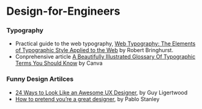 # Design-for-Engineers

### Typography
* Practical guide to the web typography, [Web Typography: The Elements of Typographic Style Applied to the Web](https://webtypography.net/toc/) by Robert Bringhurst.
* Conprehensive article [A Beautifully Illustrated Glossary Of Typographic Terms You Should Know](https://designschool.canva.com/blog/typography-terms/) by Canva


### Funny Design Artilces
* [24 Ways to Look Like an Awesome UX Designer](https://uxplanet.org/24-ways-to-look-like-an-awesome-ux-designer-c26addab6add), by Guy Ligertwood
* [How to pretend you’re a great designer](https://thedesignteam.io/how-to-pretend-youre-a-great-designer-3625de90d79f), by Pablo Stanley
